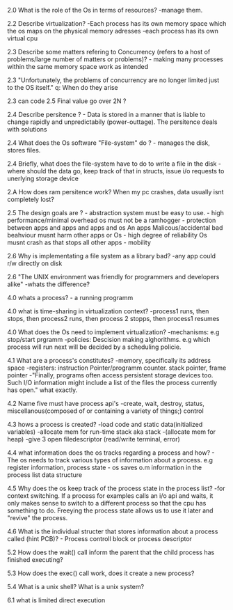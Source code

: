 
2.0
What is the role of the Os in terms of resources?
    -manage them.

2.2 Describe virtualization?
    -Each process has its own memory space which the os
    maps on the physical memory adresses
    -each process has its own virtual cpu 

2.3 Describe some matters refering to Concurrency (refers to a host of problems/large number of matters or problems)?
    - making many processes within the same memory space work as intended 

2.3 "Unfortunately, the problems of concurrency are no longer limited just to the OS itself." 
    q: When do they arise

2.3 can code 2.5 Final value go over 2N ?

2.4 Describe persitence ?
    - Data is stored in a manner that is liable to change rapidly and unpredictabily (power-outtage). The  persitence deals with solutions

2.4 What does the Os software "File-system" do ?
    - manages the disk, stores files.

2.4 Briefly, what does the file-system have to do to write a file in the disk
    -where should the data go, keep track of that in structs, issue i/o requests to unerlying storage device

2.A How does ram persitence work? When my pc crashes, data usually isnt completely lost?

2.5 The design goals are ?
    - abstraction
        system must be easy to use.
    - high performance/minimal overhead
        os must not be a ramhogger
    - protection between apps and apps and apps and os
        An apps Malicous/accidental bad beahviour musnt harm other apps or Os
    - high degree of reliability
        Os musnt crash as that stops all other apps
    - mobility

2.6 Why is implementating a file system as a library bad?
    -any app could r/w directly on disk

2.6 "The UNIX environment was friendly for programmers and developers alike"
    -whats the difference?

4.0 whats a process?
    - a running programm

4.0 what is time-sharing in virtualization context?
    -process1 runs, then stops, then process2 runs, then process 2 stopps, then process1 resumes

4.0 What does the Os need to implement virtualization?
    -mechanisms: e.g stop/start prgramm
    -policies: Descision making alghorithms. e.g which process will run next will be decided by a scheduling policie.

4.1 What are a process's constitutes?
    -memory, specifically its address space
    -registers: instruction Pointer/programm counter. stack pointer, frame pointer
    -"Finally, programs often access persistent storage devices too. Such I/O information might include a list of the files the process currently has open." what exactly.

4.2 Name five must have process api's
    -create, wait, destroy, status, miscellanous(composed of or containing a variety of things;) control

4.3 hows a process is created?
    -load code and static data(initialized variables)
    -allocate mem for run-time stack aka stack
    -(allocate mem for heap)
    -give 3 open filedescriptor (read/write terminal, error) 

4.4 what information does the os tracks regarding a process and how?
    - The os needs to track various types of information about a process. e.g register information, process state
    - os saves o.m information in the process list data structure


4.5 Why does the os keep track of the process state in the process list?
    -for context switching. If a process for examples calls an i/o api and waits, it only makes sense to switch to a different process so that the cpu has something to do. Freeying the process state allows us to use it later and "revive" the process.

4.6 What is the individual structer that stores information about a process called (hint PCB)?
    - Process controll block or process descriptor





    





5.2
How does the wait() call inform the parent that the child process has finished executing?

5.3
How does the exec() call work, does it create a new process?

5.4
What is a unix shell?
What is a unix system?

6.1
what is limited direct execution


